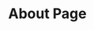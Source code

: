 ---
financial_year: 2017-18
layout: about
years: [
  ['2015-16', '/2015-16/about', 'link'],
  ['2016-17', '/2016-17/about', 'link'],
  ['2017-18', '/2017-18/about', 'active'],
]
active: about
title: About Page
nested: false
---